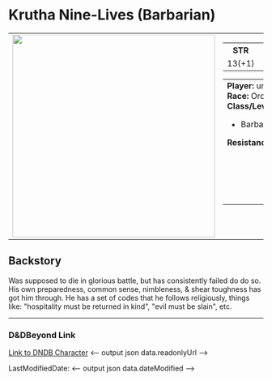 # Krutha Nine-Lives (Barbarian)

  <table>
    <tr>
      <td colspan="1" valign="top"><img src="https://www.dndbeyond.com/avatars/10/630/636344371840983463.png?width=150&height=150&fit=crop&quality=95&auto=webp" width="400"/></td>
      <td colspan="2" valign="top">
        <table valign="top">
          <tr>
            <th>STR</th>
            <th>DEX</th>
            <th>CON</th>
            <th>INT</th>
            <th>WIS</th>
            <th>CHA</th>
          </tr>
          <tr>
            <td>13(+1)</td>
            <td>15(+2)</td>
            <td>15(+2)</td>
            <td>10(+0)</td>
            <td>10(+0)</td>
            <td>8(-1)</td>
          </tr>
        </table>
        <table>
          <tr valign="top">
            <td>
              <strong>Player:</strong> unknown<br>
              <strong>Race:</strong> Orc<br>
              <strong>Class/Level:</strong>
              <ul>
<li>Barbarian (Level 3)</li>
              </ul>
              <strong>Resistances:</strong>
              <ul>
                <!-- Add resistances here -->
              </ul>
            </td>
            <td valign="top">
              <ul>
              </ul>
              <strong>Languages:</strong>
              <ul>
<li>Abyssal</li>
<li>Common</li>
<li>Infernal</li>
<li>Thieves’ Cant</li>
              </ul>
              <strong>Senses</strong>
              <ul>
<li>Blindsight 10 ft.</li>
<li>Darkvision 60 ft.</li>
              </ul>
            </td>
          </tr>
        </table>
      </td>
    </tr>
  </table>


## Backstory 

Was supposed to die in glorious battle, but has consistently failed do do so. His own preparedness, common sense, nimbleness, & shear toughness has got him through.
He has a set of codes that he follows religiously, things like: "hospitality must be returned in kind", "evil must be slain", etc.  

---

### D&DBeyond Link

[Link to DNDB Character](https://dndbeyond.com/characters/142641308) <-- output json data.readonlyUrl -->

LastModifiedDate: <-- output json data.dateModified -->